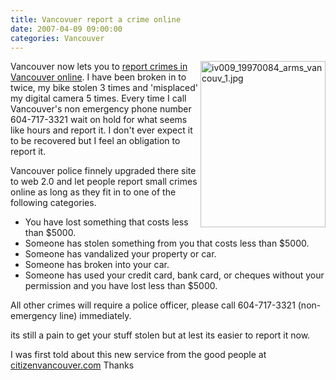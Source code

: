 ```yaml
---
title: Vancovuer report a crime online   
date: 2007-04-09 09:00:00
categories: Vancouver
---
```

<a href="https://vancouver.ca/citizenreport_wa/"><img src="/public/uploads/iv009_19970084_arms_vancouv_1.jpg" alt="iv009_19970084_arms_vancouv_1.jpg" title="iv009_19970084_arms_vancouv_1.jpg" align="right" border="0" height="266" width="200" /></a>Vancouver now lets you to <a href="https://vancouver.ca/citizenreport_wa/">report crimes in Vancouver online</a>.  I have been broken in to twice, my bike stolen 3 times and 'misplaced' my digital camera 5 times. Every time I call Vancouver's non emergency phone number 604-717-3321 wait on hold for what seems like hours and report it. I don't ever expect it to be recovered but I feel an obligation to report it.

Vancouver police finnely upgraded there site to web 2.0 and let people report small crimes online as long as they fit in to one of the following categories.
<ul>
	<li>You have lost something that costs less than $5000.</li>
	<li> Someone has stolen something from you that costs less than $5000.</li>
	<li> Someone has vandalized your property or car.</li>
	<li> Someone has broken into your car.</li>
	<li> Someone has used your credit card, bank card, or cheques without your permission and you have lost less than $5000.</li>
</ul>
All other crimes will require a police officer, please call 604-717-3321 (non-emergency line) immediately.

its still a pain to get your stuff stolen but at lest its easier to report it now.

I was first told about this new service from the good people at <a href="http://citizenvancouver.com/?p=76">citizenvancouver.com</a> Thanks
